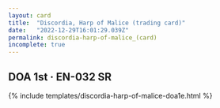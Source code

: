 ```yaml
---
layout: card
title:  "Discordia, Harp of Malice (trading card)"
date:   "2022-12-29T16:01:29.039Z"
permalink: discordia-harp-of-malice_(card)
incomplete: true
---
```


## DOA 1st &middot; EN-032 SR

{% include templates/discordia-harp-of-malice-doa1e.html %}
